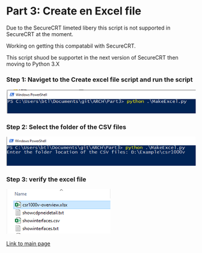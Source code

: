 # Part 3: Create en Excel file

Due to the SecureCRT limeted libery this script is not supported in SecureCRT at the moment. 

Working on getting this compatabil with SecureCRT.  

This script shuod be supportet in the next version of SecureCRT then moving to Python 3.X  

### Step 1: Naviget to the Create excel file script and run the script

![MakeExcelFile](/files/MakeExcelFile1.png "MakeExcelFile1")

### Step 2: Select the folder of the CSV files

![MakeExcelFile](/files/MakeExcelFile2.png "MakeExcelFile2")

### Step 3: verify the excel file 

![MakeExcelFile](/files/MakeExcelFile3.png "MakeExcelFile3")



[Link to main page](https://github.com/LetMeGoogleIt4You/ARCH#arch)